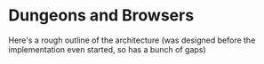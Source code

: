 # Dungeons and Browsers

Here's a rough outline of the architecture (was designed before the implementation even started, so has a bunch of gaps)